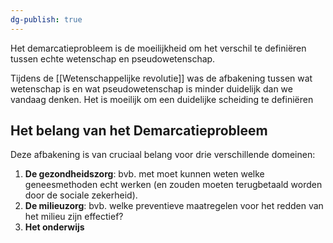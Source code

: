 ```yaml
---
dg-publish: true
---
```

Het demarcatieprobleem is de moeilijkheid om het verschil te definiëren tussen echte wetenschap en pseudowetenschap.

Tijdens de [[Wetenschappelijke revolutie]] was de afbakening tussen wat wetenschap is en wat pseudowetenschap is minder duidelijk dan we vandaag denken. Het is moeilijk om een duidelijke scheiding te definiëren

## Het belang van het Demarcatieprobleem
Deze afbakening is van cruciaal belang voor drie verschillende domeinen:
1. **De gezondheidszorg**: bvb. met moet kunnen weten welke geneesmethoden echt werken (en zouden moeten terugbetaald worden door de sociale zekerheid).
2. **De milieuzorg**: bvb. welke preventieve maatregelen voor het redden van het milieu zijn effectief?
3. **Het onderwijs**

